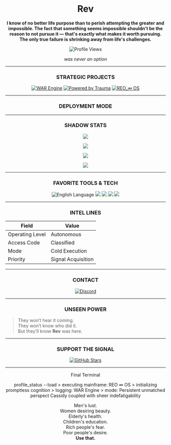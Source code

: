 <h1 align="center"><strong>Rev</strong></h1>
<p align="center"><strong>
I know of no better life purpose than to perish attempting the greater and impossible.  
The fact that something seems impossible shouldn't be the reason to not pursue it — that's exactly what makes it worth pursuing.  
The only true failure is shrinking away from life's challenges.
</strong></p>
<p align="center">
  <img src="https://komarev.com/ghpvc/?username=rev-log&label=Profile%20Views&color=1c1917&style=flat-square" alt="Profile Views" />
</p>
<p align="center"><em>was never an option</em></p>

---

### <p align="center">STRATEGIC PROJECTS</p>

<p align="center">
  <a href="#"><img src="https://img.shields.io/badge/WAR%20Engine-0a0a0a?style=for-the-badge&logo=apacheairflow&logoColor=white" alt="WAR Engine"/></a>
  <a href="#"><img src="https://img.shields.io/badge/Powered%20by%20Trauma-0a0a0a?style=for-the-badge&logo=readthedocs&logoColor=white" alt="Powered by Trauma"/></a>
  <a href="#"><img src="https://img.shields.io/badge/REO_∞%20OS-0a0a0a?style=for-the-badge&logo=matrix&logoColor=white" alt="REO_∞ OS"/></a>
</p>

---

### <p align="center">DEPLOYMENT MODE</p>

---

### <p align="center">SHADOW STATS</p>

<p align="center">
  <img src="https://github-readme-streak-stats.herokuapp.com/?user=rev-log&theme=tokyonight&hide_border=true" />
</p>

<p align="center">
  <img src="https://github-readme-stats.vercel.app/api?username=rev-log&show_icons=true&theme=tokyonight&hide_title=true&include_all_commits=true&hide_border=true" />
</p>

<p align="center">
  <img src="https://github-readme-stats.vercel.app/api/top-langs/?username=rev-log&layout=compact&theme=graywhite&hide_border=true&langs_count=5&hide=html,css,java" />
</p>

<p align="center">
  <img src="https://github-profile-summary-cards.vercel.app/api/cards/profile-details?username=rev-log&theme=graywhite" />
</p>

---

### <p align="center">FAVORITE TOOLS & TECH</p>

<p align="center">
  <img src="https://img.shields.io/badge/Language-English-0a0a0a?style=for-the-badge&logo=english&logoColor=white" alt="English Language" />
  <img src="https://img.shields.io/badge/GitHub-0a0a0a?style=for-the-badge&logo=github&logoColor=white" />
  <img src="https://img.shields.io/badge/Python-0a0a0a?style=for-the-badge&logo=python&logoColor=white" />
  <img src="https://img.shields.io/badge/Linux-0a0a0a?style=for-the-badge&logo=linux&logoColor=white" />
  <img src="https://img.shields.io/badge/VS%20Code-0a0a0a?style=for-the-badge&logo=visualstudiocode&logoColor=white" />
</p>

---

### <p align="center">INTEL LINES</p>

| Field | Value |
|-------|-------|
| Operating Level | Autonomous |
| Access Code     | Classified |
| Mode            | Cold Execution |
| Priority        | Signal Acquisition |

---

### <p align="center">CONTACT</p>

<p align="center">
  <a href="https://discord.com/users/rev_log" target="_blank">
    <img src="https://img.shields.io/badge/Discord%20%7C%20rev_log-23272A?style=for-the-badge&logo=discord&logoColor=white" alt="Discord" />
  </a>
</p>

---

### <p align="center">UNSEEN POWER</p>

> They won’t hear it coming.  
> They won’t know who did it.  
> But they’ll know **Rev** was here.

---

### <p align="center">SUPPORT THE SIGNAL</p>

<p align="center">
  <a href="https://github.com/rev-log?tab=repositories" target="_blank">
    <img src="https://img.shields.io/github/stars/rev-log?style=social" alt="GitHub Stars" />
  </a>
</p>

---

<p align="center">Final Terminal</p>
<p align="center"
> profile_status --load
> executing mainframe: REO ∞ OS
> initializing promptless cognition
> logging: WAR Engine
> mode: Persistent unmatched perspect Cassidy coupled with sheer indefatigability 

<p align="center">
Men's lust.  <br/>
Women desiring beauty.  <br/>
Elderly's health.  <br/>
Children's education.  <br/>
Rich people's fear.  <br/>
Poor people's desire.  <br/>
<strong>Use that.</strong>
</p>
